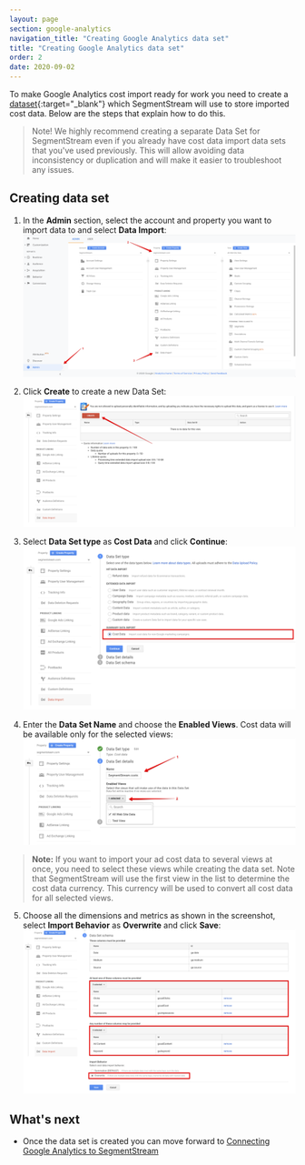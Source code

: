 ```yaml
---
layout: page
section: google-analytics
navigation_title: "Creating Google Analytics data set"
title: "Creating Google Analytics data set"
order: 2
date: 2020-09-02
---
```


To make Google Analytics cost import ready for work you need to create a [dataset](https://support.google.com/analytics/answer/6014980){:target="_blank"} which SegmentStream will use to store imported cost data. Below are the steps that explain how to do this.

> Note! We highly recommend creating a separate Data Set for SegmentStream even if you already have cost data import data sets that you've used previously. This will allow avoiding data inconsistency or duplication and will make it easier to troubleshoot any issues.

## Creating data set

1. In the **Admin** section, select the account and property you want to import data to and select **Data Import**:
![Google Analytic Data Import](/img/google-analytics/ga-data-import.png)

2. Click **Create** to create a new Data Set:
![Google Analytics create Data Set](/img/google-analytics/ga-create-data-set.png)

3. Select **Data Set type** as **Cost Data** and click **Continue**:
![Google Analytics select Data Set type](/img/google-analytics/ga-data-set-type.png)

4. Enter the **Data Set Name** and choose the **Enabled Views**. Cost data will be available only for the selected views:
![Google Analytics Data Set details](/img/google-analytics/ga-data-set-details.png)
> **Note:** If you want to import your ad cost data to several views at once, you need to select these views while creating the data set. Note that SegmentStream will use the first view in the list to determine the cost data currency. This currency will be used to convert all cost data for all selected views.

5. Choose all the dimensions and metrics as shown in the screenshot, select **Import Behavior** as **Overwrite** and click **Save**:
![Google Analytics Data Set schema](/img/google-analytics/ga-data-set-schema.png)

## What's next

* Once the data set is created you can move forward to [Connecting Google Analytics to SegmentStream](/google-analytics/connecting-google-analytics)